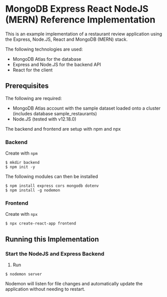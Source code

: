 # MongoDB Express React NodeJS (MERN) Reference Implementation

This is an example implementation of a restaurant review application using the Express, Node.JS, React and MongoDB (MERN) stack.

The following technologies are used:

* MongoDB Atlas for the database
* Express and Node.JS for the backend API
* React for the client

## Prerequisites

The following are required:

* MongoDB Atlas account with the sample dataset loaded onto a cluster (includes database sample_restaurants)
* Node.JS (tested with v12.18.0)

The backend and frontend are setup with npm and npx

### Backend

Create with ```npm```

```
$ mkdir backend
$ npm init -y
```

The following modules can then be installed

```
$ npm install express cors mongodb dotenv
$ npm install -g nodemon
```

### Frontend

Create with ```npx```

```
$ npx create-react-app frontend
```

## Running this Implementation

### Start the NodeJS and Express Backend

1. Run

```
$ nodemon server
```

Nodemon will listen for file changes and automatically update the application without needing to restart.